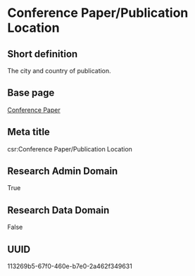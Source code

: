 # Conference Paper/Publication Location
## Short definition
The city and country of publication.
## Base page
[Conference Paper](https://github.com/EuroCRIS/CASRAI-Dictionairies/blob/main/Objects/Conference%20Paper.md)
## Meta title
csr:Conference Paper/Publication Location
## Research Admin Domain
True
## Research Data Domain
False
## UUID
113269b5-67f0-460e-b7e0-2a462f349631
